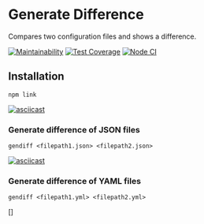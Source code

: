 # Generate Difference
Compares two configuration files and shows a difference.

[![Maintainability](https://api.codeclimate.com/v1/badges/3e24ca52671d0f48bf87/maintainability)](https://codeclimate.com/github/ArtemProvornyy/frontend-project-lvl2/maintainability)
[![Test Coverage](https://api.codeclimate.com/v1/badges/3e24ca52671d0f48bf87/test_coverage)](https://codeclimate.com/github/ArtemProvornyy/frontend-project-lvl2/test_coverage)
[![Node CI](https://github.com/ArtemProvornyy/frontend-project-lvl2/workflows/Node%20CI/badge.svg)](https://github.com/ArtemProvornyy/frontend-project-lvl2/actions)

## Installation
```
npm link
```

[![asciicast](https://asciinema.org/a/352041.svg)](https://asciinema.org/a/352041)

### Generate difference of JSON files
```
gendiff <filepath1.json> <filepath2.json>
```

[![asciicast](https://asciinema.org/a/353388.svg)](https://asciinema.org/a/353388)

### Generate difference of YAML files
```
gendiff <filepath1.yml> <filepath2.yml>
```

[<script id="asciicast-353390" src="https://asciinema.org/a/353390.js" async></script>]